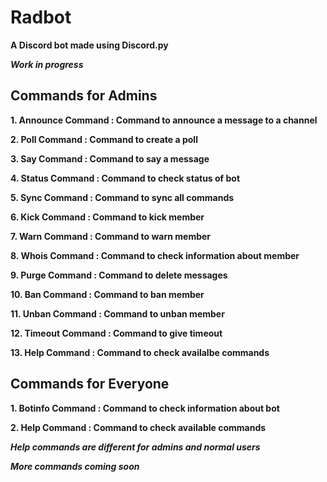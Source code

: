 # Radbot

**A Discord bot made using Discord.py**

***Work in progress***

## Commands for Admins

**1. Announce Command : Command to announce a message to a channel**

**2. Poll Command : Command to create a poll**

**3. Say Command : Command to say a message**

**4. Status Command : Command to check status of bot**

**5. Sync Command : Command to sync all commands**

**6. Kick Command : Command to kick member**

**7. Warn Command : Command to warn member**

**8. Whois Command : Command to check information about member**

**9. Purge Command : Command to delete messages**

**10. Ban Command : Command to ban member**

**11. Unban Command : Command to unban member**

**12. Timeout Command : Command to give timeout**

**13. Help Command : Command to check availalbe commands**

## Commands for Everyone

**1. Botinfo Command : Command to check information about bot**

**2. Help Command : Command to check available commands** 


***Help commands are different for admins and normal users***

***More commands coming soon***